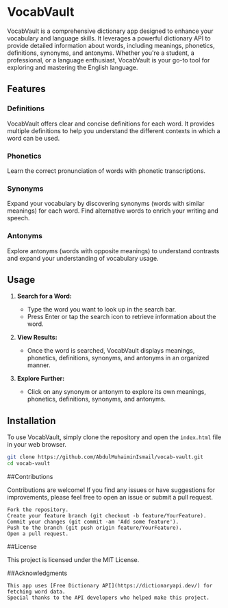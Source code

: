 # VocabVault

VocabVault is a comprehensive dictionary app designed to enhance your vocabulary and language skills. It leverages a powerful dictionary API to provide detailed information about words, including meanings, phonetics, definitions, synonyms, and antonyms. Whether you're a student, a professional, or a language enthusiast, VocabVault is your go-to tool for exploring and mastering the English language.

## Features

### Definitions

VocabVault offers clear and concise definitions for each word. It provides multiple definitions to help you understand the different contexts in which a word can be used.

### Phonetics

Learn the correct pronunciation of words with phonetic transcriptions.

### Synonyms

Expand your vocabulary by discovering synonyms (words with similar meanings) for each word. Find alternative words to enrich your writing and speech.

### Antonyms

Explore antonyms (words with opposite meanings) to understand contrasts and expand your understanding of vocabulary usage.

## Usage

1. **Search for a Word:**
   - Type the word you want to look up in the search bar.
   - Press Enter or tap the search icon to retrieve information about the word.

2. **View Results:**
   - Once the word is searched, VocabVault displays meanings, phonetics, definitions, synonyms, and antonyms in an organized manner.

3. **Explore Further:**
   - Click on any synonym or antonym to explore its own meanings, phonetics, definitions, synonyms, and antonyms.

## Installation

To use VocabVault, simply clone the repository and open the `index.html` file in your web browser.

```bash
git clone https://github.com/AbdulMuhaiminIsmail/vocab-vault.git
cd vocab-vault
```

##Contributions

Contributions are welcome! If you find any issues or have suggestions for improvements, please feel free to open an issue or submit a pull request.

    Fork the repository.
    Create your feature branch (git checkout -b feature/YourFeature).
    Commit your changes (git commit -am 'Add some feature').
    Push to the branch (git push origin feature/YourFeature).
    Open a pull request.

##License

This project is licensed under the MIT License.

##Acknowledgments

    This app uses [Free Dictionary API](https://dictionaryapi.dev/) for fetching word data.
    Special thanks to the API developers who helped make this project.
